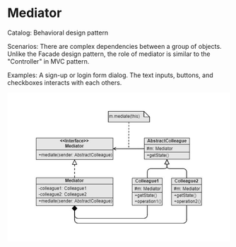 Mediator
===
Catalog: Behavioral design pattern

Scenarios: There are complex dependencies between a group of objects. Unlike the Facade design pattern, the role of mediator is similar to the "Controller" in MVC pattern.

Examples: A sign-up or login form dialog. The text inputs, buttons, and checkboxes interacts with each others.

![UML](UML.jpg)
